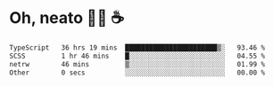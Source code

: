 # Oh, neato 🧑‍💻 ☕

<!--START_SECTION:waka-->

```txt
TypeScript   36 hrs 19 mins  ███████████████████████▒░   93.46 %
SCSS         1 hr 46 mins    █░░░░░░░░░░░░░░░░░░░░░░░░   04.55 %
netrw        46 mins         ▒░░░░░░░░░░░░░░░░░░░░░░░░   01.99 %
Other        0 secs          ░░░░░░░░░░░░░░░░░░░░░░░░░   00.00 %
```

<!--END_SECTION:waka-->
